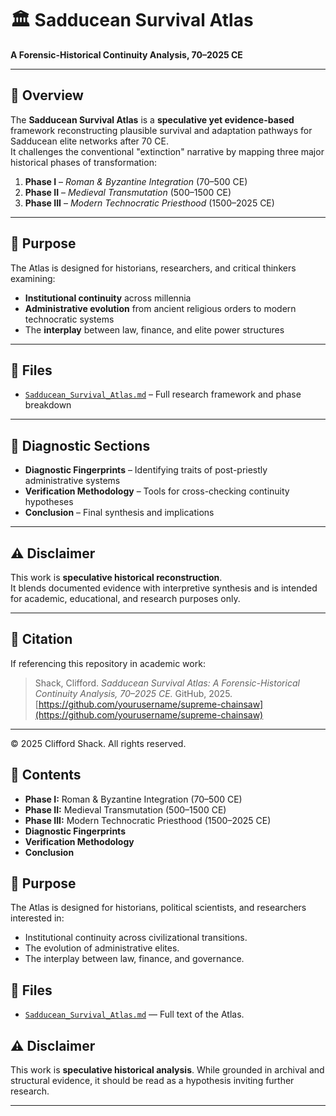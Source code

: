 # 🏛️ Sadducean Survival Atlas

**A Forensic-Historical Continuity Analysis, 70–2025 CE**

---

## 📜 Overview

The **Sadducean Survival Atlas** is a **speculative yet evidence-based** framework reconstructing plausible survival and adaptation pathways for Sadducean elite networks after 70 CE.  
It challenges the conventional "extinction" narrative by mapping three major historical phases of transformation:

1. **Phase I** – *Roman & Byzantine Integration* (70–500 CE)  
2. **Phase II** – *Medieval Transmutation* (500–1500 CE)  
3. **Phase III** – *Modern Technocratic Priesthood* (1500–2025 CE)  

---

## 🧠 Purpose

The Atlas is designed for historians, researchers, and critical thinkers examining:

- **Institutional continuity** across millennia  
- **Administrative evolution** from ancient religious orders to modern technocratic systems  
- The **interplay** between law, finance, and elite power structures  

---

## 📂 Files

- [`Sadducean_Survival_Atlas.md`](Sadducean_Survival_Atlas.md) – Full research framework and phase breakdown  

---

## 🧩 Diagnostic Sections

- **Diagnostic Fingerprints** – Identifying traits of post-priestly administrative systems  
- **Verification Methodology** – Tools for cross-checking continuity hypotheses  
- **Conclusion** – Final synthesis and implications  

---

## ⚠️ Disclaimer

This work is **speculative historical reconstruction**.  
It blends documented evidence with interpretive synthesis and is intended for academic, educational, and research purposes only.  

---

## 📌 Citation

If referencing this repository in academic work:

> Shack, Clifford. *Sadducean Survival Atlas: A Forensic-Historical Continuity Analysis, 70–2025 CE.* GitHub, 2025. [https://github.com/yourusername/supreme-chainsaw](https://github.com/yourusername/supreme-chainsaw)

---

© 2025 Clifford Shack. All rights reserved.
## 📜 Contents
- **Phase I:** Roman & Byzantine Integration (70–500 CE)
- **Phase II:** Medieval Transmutation (500–1500 CE)
- **Phase III:** Modern Technocratic Priesthood (1500–2025 CE)
- **Diagnostic Fingerprints**
- **Verification Methodology**
- **Conclusion**

## 🧠 Purpose
The Atlas is designed for historians, political scientists, and researchers interested in:
- Institutional continuity across civilizational transitions.
- The evolution of administrative elites.
- The interplay between law, finance, and governance.

## 📂 Files
- [`Sadducean_Survival_Atlas.md`](Sadducean_Survival_Atlas.md) — Full text of the Atlas.

## ⚠️ Disclaimer
This work is **speculative historical analysis**. While grounded in archival and structural evidence, it should be read as a hypothesis inviting further research.

---
